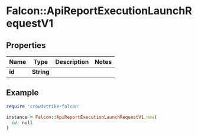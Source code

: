 # Falcon::ApiReportExecutionLaunchRequestV1

## Properties

| Name | Type | Description | Notes |
| ---- | ---- | ----------- | ----- |
| **id** | **String** |  |  |

## Example

```ruby
require 'crowdstrike-falcon'

instance = Falcon::ApiReportExecutionLaunchRequestV1.new(
  id: null
)
```

